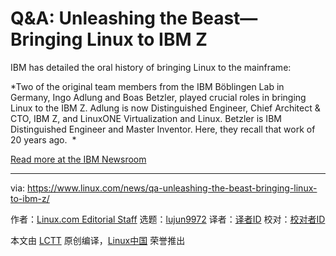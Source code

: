 [#]: collector: (lujun9972)
[#]: translator: ( )
[#]: reviewer: ( )
[#]: publisher: ( )
[#]: url: ( )
[#]: subject: (Q&A: Unleashing the Beast—Bringing Linux to IBM Z)
[#]: via: (https://www.linux.com/news/qa-unleashing-the-beast-bringing-linux-to-ibm-z/)
[#]: author: (Linux.com Editorial Staff https://www.linux.com/author/linuxdotcom/)

Q&A: Unleashing the Beast—Bringing Linux to IBM Z
======

IBM has detailed the oral history of bringing Linux to the mainframe:

*Two of the original team members from the IBM Böblingen Lab in Germany, Ingo Adlung and Boas Betzler, played crucial roles in bringing Linux to the IBM Z. Adlung is now Distinguished Engineer, Chief Architect &amp; CTO, IBM Z, and LinuxONE Virtualization and Linux. Betzler is IBM Distinguished Engineer and Master Inventor. Here, they recall that work of 20 years ago.  *

[Read more at the IBM Newsroom][1]

--------------------------------------------------------------------------------

via: https://www.linux.com/news/qa-unleashing-the-beast-bringing-linux-to-ibm-z/

作者：[Linux.com Editorial Staff][a]
选题：[lujun9972][b]
译者：[译者ID](https://github.com/译者ID)
校对：[校对者ID](https://github.com/校对者ID)

本文由 [LCTT](https://github.com/LCTT/TranslateProject) 原创编译，[Linux中国](https://linux.cn/) 荣誉推出

[a]: https://www.linux.com/author/linuxdotcom/
[b]: https://github.com/lujun9972
[1]: https://newsroom.ibm.com/Bringing-Linux-to-IBM-Z
